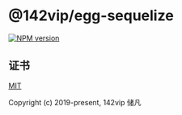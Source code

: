 # @142vip/egg-sequelize

[![NPM version](https://img.shields.io/npm/v/@142vip/egg-sequelize?color=a1b858&label=version)](https://www.npmjs.com/package/@142vip/egg-sequelize)

## 证书

[MIT](https://opensource.org/license/MIT)

Copyright (c) 2019-present, 142vip 储凡
